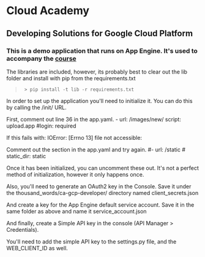 # Cloud Academy

## Developing Solutions for Google Cloud Platform

### This is a demo application that runs on App Engine. It's used to accompany the [course](https://cloudacademy.com/google/developing-solutions-for-google-cloud-platform-course/)

The libraries are included, however, its probably best to clear out the lib folder and install with pip from the requirements.txt

> ` > pip install -t lib -r requirements.txt`

In order to set up the application you'll need to initialize it.
You can do this by calling the /init/ URL.

First, comment out line 36 in the app.yaml.
    - url: /images/new/
      script: upload.app
      #login: required


If this fails with: IOError: [Errno 13] file not accessible:

Comment out the section in the app.yaml and try again.
    #- url:  /static
    #    static_dir: static


Once it has been initialized, you can uncomment these out. It's not a perfect method of initialization, however it only happens once.

Also, you'll need to generate an OAuth2 key in the Console. Save it under the thousand_words/ca-gcp-developer/ directory named client_secrets.json

And create a key for the App Engine default service account. Save it in the same folder as above and name it service_account.json

And finally, create a Simple API key in the console (API Manager > Credentials).

You'll need to add the simple API key to the settings.py file, and the WEB_CLIENT_ID as well.
